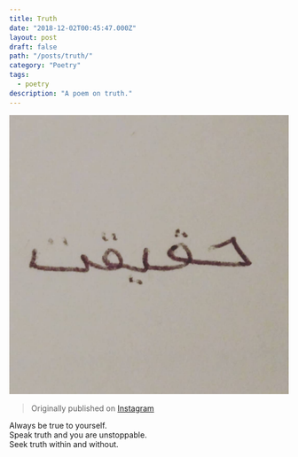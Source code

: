 ```yaml
---
title: Truth
date: "2018-12-02T00:45:47.000Z"
layout: post
draft: false
path: "/posts/truth/"
category: "Poetry"
tags:
  - poetry
description: "A poem on truth."
---
```


![Truth](./haqiqat.jpg)
> Originally published on [Instagram](https://www.instagram.com/p/Bq5kxxghQMl/)

Always be true to yourself.  
Speak truth and you are unstoppable.  
Seek truth within and without.